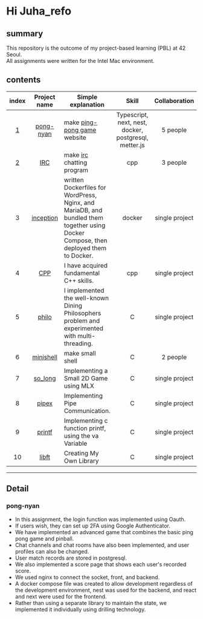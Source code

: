 
# Hi Juha_refo

## summary

This repository is the outcome of my project-based learning (PBL) at 42 Seoul.  
All assignments were written for the Intel Mac environment.

## contents

|index|Project name|Simple explanation|Skill|Collaboration|
|:---:|:---:|---|:---:|:---:|
|[1](#pong-nyan)|[pong-nyan](https://github.com/pong-nyan/pong-nyan/tree/33c0c451e01b6fa4921665fc78dd165a5ff368ee "pong-nyan")|make [ping-pong game](https://docs.pong-nyan.site/) website|Typescript, next, nest, docker, postgresql, metter.js|5 people|
|[2](#IRC)|[IRC](https://github.com/5Circle42IRC/IRC/tree/4136d45d78612c07b6d22208b89892a9fe776f35 "IRC")|make [irc](https://datatracker.ietf.org/doc/html/rfc1459) chatting program|cpp|3 people|
|3|[inception](https://github.com/contemplation-person/juha_refo/tree/main/succes_mission/inception "inception")|written Dockerfiles for WordPress, Nginx, and MariaDB, and bundled them together using Docker Compose, then deployed them to Docker.|docker|single project|
|4|[CPP](https://github.com/contemplation-person/juha_refo/tree/main/succes_mission/CPP "CPP")|I have acquired fundamental C++ skills.|cpp|single project|
|5|[philo](https://github.com/contemplation-person/juha_refo/tree/main/succes_mission/philo "philo")|I implemented the well-known Dining Philosophers problem and experimented with multi-threading.|C|single project|
|6|[minishell](https://github.com/contemplation-person/minishell/tree/66994c69098979f35fe7778f190e06af55e2f7a3 "minishell")|make small shell|C|2 people|
|7|[so_long](https://github.com/contemplation-person/juha_refo/tree/main/succes_mission/so_long "so_long")|Implementing a Small 2D Game using MLX|C|single project
|8|[pipex](https://github.com/contemplation-person/juha_refo/tree/main/succes_mission/pipex "pipex")|Implementing Pipe Communication.|C|single project|
|9|[printf](https://github.com/contemplation-person/juha_refo/tree/main/succes_mission/printf "printf")|Implementing c function printf, using the va Variable|C|single project|
|10|[libft](https://github.com/contemplation-person/juha_refo/tree/main/succes_mission/libft "libft")|Creating My Own Library|C|single project|

---
## Detail
### pong-nyan
* In this assignment, the login function was implemented using Oauth.
* If users wish, they can set up 2FA using Google Authenticator.
* We have implemented an advanced game that combines the basic ping pong game and pinball.
* Chat channels and chat rooms have also been implemented, and user profiles can also be changed.
* User match records are stored in postgresql.
* We also implemented a score page that shows each user's recorded score.
* We used nginx to connect the socket, front, and backend.
* A docker compose file was created to allow development regardless of the development environment, nest was used for the backend, and react and next were used for the frontend.
* Rather than using a separate library to maintain the state, we implemented it individually using drilling technology.
